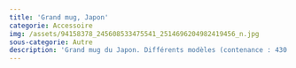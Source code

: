 ```yaml
---
title: 'Grand mug, Japon'
categorie: Accessoire
img: /assets/94158378_245608533475541_2514696204982419456_n.jpg
sous-categorie: Autre
description: 'Grand mug du Japon. Différents modèles (contenance : 430 ml à 500 ml)'
---
```


